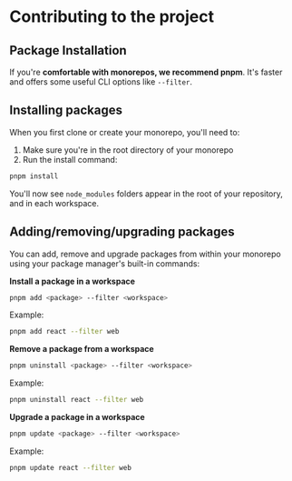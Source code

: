 # Contributing to the project

## Package Installation

If you're **comfortable with monorepos, we recommend pnpm**. It's faster and offers some useful CLI options like `--filter`.

## Installing packages

When you first clone or create your monorepo, you'll need to:

1. Make sure you're in the root directory of your monorepo
2. Run the install command:

```bash
pnpm install
```

You'll now see `node_modules` folders appear in the root of your repository, and in each workspace.

## Adding/removing/upgrading packages

You can add, remove and upgrade packages from within your monorepo using your package manager's built-in commands:

**Install a package in a workspace**

```bash
pnpm add <package> --filter <workspace>
```

Example:

```bash
pnpm add react --filter web
```

**Remove a package from a workspace**

```bash
pnpm uninstall <package> --filter <workspace>
```

Example:

```bash
pnpm uninstall react --filter web
```

**Upgrade a package in a workspace**

```bash
pnpm update <package> --filter <workspace>
```

Example:

```bash
pnpm update react --filter web
```
